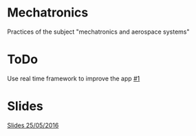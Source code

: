 # Mechatronics
Practices of the subject "mechatronics and aerospace systems"

# ToDo
Use real time framework to improve the app [#1](https://github.com/franlu/mechatronics/issues/1)

# Slides
[Slides 25/05/2016](https://drive.google.com/open?id=1Kg_ktrweInuwlmlb85R7sKV-kFIAo0qYOatJs76fzfY)
